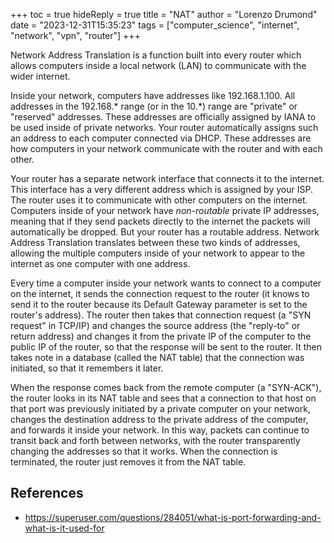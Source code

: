 +++
toc = true
hideReply = true
title = "NAT"
author = "Lorenzo Drumond"
date = "2023-12-31T15:35:23"
tags = ["computer_science",  "internet",  "network",  "vpn",  "router"]
+++


Network Address Translation is a function built into every router
which allows computers inside a local network (LAN) to communicate
with the wider internet.

Inside your network, computers have addresses like 192.168.1.100. All addresses
in the 192.168.* range (or in the 10.*) range are "private" or "reserved"
addresses. These addresses are officially assigned by IANA to be used inside of
private networks. Your router automatically assigns such an address to each
computer connected via DHCP. These addresses are how computers in your network
communicate with the router and with each other.

Your router has a separate network interface that connects it to the internet.
This interface has a very different address which is assigned by your ISP. The
router uses it to communicate with other computers on the internet. Computers
inside of your network have _non-routable_ private IP addresses, meaning that
if they send packets directly to the internet the packets will automatically be
dropped. But your router has a routable address. Network Address Translation
translates between these two kinds of addresses, allowing the multiple
computers inside of your network to appear to the internet as one computer with
one address.

Every time a computer inside your network wants to connect to a computer on the
internet, it sends the connection request to the router (it knows to send it to
the router because its Default Gateway parameter is set to the router's
address). The router then takes that connection request (a "SYN request" in
TCP/IP) and changes the source address (the "reply-to" or return address) and
changes it from the private IP of the computer to the public IP of the router,
so that the response will be sent to the router. It then takes note in a
database (called the NAT table) that the connection was initiated, so that it
remembers it later.

When the response comes back from the remote computer (a "SYN-ACK"), the router
looks in its NAT table and sees that a connection to that host on that port was
previously initiated by a private computer on your network, changes the
destination address to the private address of the computer, and forwards it
inside your network. In this way, packets can continue to transit back and
forth between networks, with the router transparently changing the addresses so
that it works. When the connection is terminated, the router just removes it
from the NAT table.

## References
- https://superuser.com/questions/284051/what-is-port-forwarding-and-what-is-it-used-for

